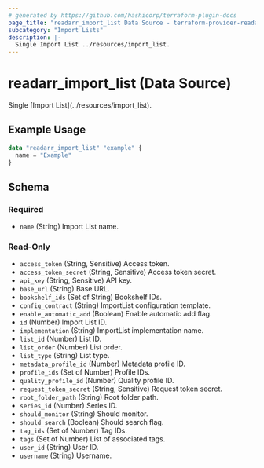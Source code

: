 ```yaml
---
# generated by https://github.com/hashicorp/terraform-plugin-docs
page_title: "readarr_import_list Data Source - terraform-provider-readarr"
subcategory: "Import Lists"
description: |-
  Single Import List ../resources/import_list.
---
```


# readarr_import_list (Data Source)

<!-- subcategory:Import Lists -->Single [Import List](../resources/import_list).

## Example Usage

```terraform
data "readarr_import_list" "example" {
  name = "Example"
}
```

<!-- schema generated by tfplugindocs -->
## Schema

### Required

- `name` (String) Import List name.

### Read-Only

- `access_token` (String, Sensitive) Access token.
- `access_token_secret` (String, Sensitive) Access token secret.
- `api_key` (String, Sensitive) API key.
- `base_url` (String) Base URL.
- `bookshelf_ids` (Set of String) Bookshelf IDs.
- `config_contract` (String) ImportList configuration template.
- `enable_automatic_add` (Boolean) Enable automatic add flag.
- `id` (Number) Import List ID.
- `implementation` (String) ImportList implementation name.
- `list_id` (Number) List ID.
- `list_order` (Number) List order.
- `list_type` (String) List type.
- `metadata_profile_id` (Number) Metadata profile ID.
- `profile_ids` (Set of Number) Profile IDs.
- `quality_profile_id` (Number) Quality profile ID.
- `request_token_secret` (String, Sensitive) Request token secret.
- `root_folder_path` (String) Root folder path.
- `series_id` (Number) Series ID.
- `should_monitor` (String) Should monitor.
- `should_search` (Boolean) Should search flag.
- `tag_ids` (Set of Number) Tag IDs.
- `tags` (Set of Number) List of associated tags.
- `user_id` (String) User ID.
- `username` (String) Username.


